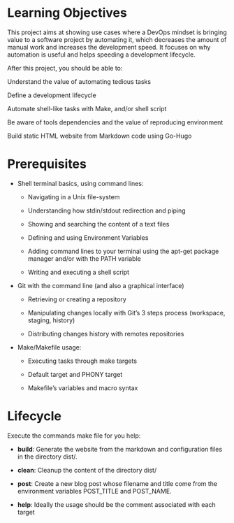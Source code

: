 # Learning Objectives

This project aims at showing use cases where a DevOps mindset is bringing value to a software project by automating it, which decreases the amount of manual work and increases the development speed. It focuses on why automation is useful and helps speeding a development lifecycle.

After this project, you should be able to:

Understand the value of automating tedious tasks

Define a development lifecycle

Automate shell-like tasks with Make, and/or shell script

Be aware of tools dependencies and the value of reproducing environment

Build static HTML website from Markdown code using Go-Hugo

# Prerequisites

* Shell terminal basics, using command lines:
    <div>

    * Navigating in a Unix file-system

    * Understanding how stdin/stdout redirection and piping

    * Showing and searching the content of a text files

    * Defining and using Environment Variables

    * Adding command lines to your terminal using the apt-get package manager and/or with the PATH variable

    * Writing and executing a shell script
    </div>
* Git with the command line (and also a graphical interface)
    <div>

    * Retrieving or creating a repository

    * Manipulating changes locally with Git’s 3 steps process (workspace, staging, history)

    * Distributing changes history with remotes repositories
    </div>
* Make/Makefile usage:
    <div>
    
    * Executing tasks through make targets

    * Default target and PHONY target

    * Makefile’s variables and macro syntax
    </div>
# Lifecycle

Execute the commands make file for you help:

* <b>build</b>: Generate the website from the markdown and configuration files in the directory dist/.

* <b>clean</b>: Cleanup the content of the directory dist/

* <b>post</b>: Create a new blog post whose filename and title come from the environment variables POST_TITLE and POST_NAME.

* <b>help</b>: Ideally the usage should be the comment associated with each target